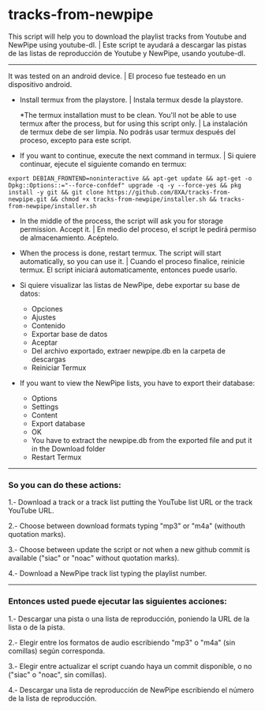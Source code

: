 # tracks-from-newpipe

This script will help you to download the playlist tracks from Youtube and NewPipe using youtube-dl. | Este script te ayudará a descargar las pistas de las listas de reproducción de Youtube y NewPipe, usando youtube-dl.

---

It was tested on an android device. | El proceso fue testeado en un dispositivo android.

- Install termux from the playstore. | Instala termux desde la playstore.

  *The termux installation must to be clean. You'll not be able to use termux after the process, but for using this script only. | La instalación de termux debe de ser limpia. No podrás usar termux después del proceso, excepto para este script.
- If you want to continue, execute the next command in termux. | Si quiere continuar, ejecute el siguiente comando en termux:

```export DEBIAN_FRONTEND=noninteractive && apt-get update && apt-get -o Dpkg::Options::="--force-confdef" upgrade -q -y --force-yes && pkg install -y git && git clone https://github.com/8XA/tracks-from-newpipe.git && chmod +x tracks-from-newpipe/installer.sh && tracks-from-newpipe/installer.sh```

- In the middle of the process, the script will ask you for storage permission. Accept it. | En medio del proceso, el script le pedirá permiso de almacenamiento. Acéptelo.
- When the process is done, restart termux. The script will start automatically, so you can use it. | Cuando el proceso finalice, reinicie termux. El script iniciará automaticamente, entonces puede usarlo.

- Si quiere visualizar las listas de NewPipe, debe exportar su base de datos:
    - Opciones
    - Ajustes
    - Contenido
    - Exportar base de datos
    - Aceptar
    - Del archivo exportado, extraer newpipe.db en la carpeta de descargas
    - Reiniciar Termux

- If you want to view the NewPipe lists, you have to export their database:
    - Options
    - Settings
    - Content
    - Export database
    - OK
    - You have to extract the newpipe.db from the exported file and put it in the Download folder
    - Restart Termux

---
### So you can do these actions:

1.- Download a track or a track list putting the YouTube list URL or the track YouTube URL.

2.- Choose between download formats typing "mp3" or "m4a" (withouth quotation marks).

3.- Choose between update the script or not when a new github commit is available ("siac" or "noac" without quotation marks).

4.- Download a NewPipe track list typing the playlist number.

---
### Entonces usted puede ejecutar las siguientes acciones:

1.- Descargar una pista o una lista de reproducción, poniendo la URL de la lista o de la pista.

2.- Elegir entre los formatos de audio escribiendo "mp3" o "m4a" (sin comillas) según corresponda.

3.- Elegir entre actualizar el script cuando haya un commit disponible, o no ("siac" o "noac", sin comillas).

4.- Descargar una lista de reproducción de NewPipe escribiendo el número de la lista de reproducción.
